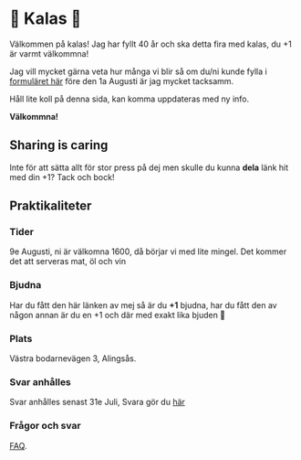 # 🎉 Kalas 🎉
Välkommen på kalas! Jag har fyllt 40 år och ska detta fira med kalas, du +1 är varmt välkommna!

Jag vill mycket gärna veta hur många vi blir så om du/ni kunde fylla i
[formuläret här](https://docs.google.com/forms/d/e/1FAIpQLSdt3tNHtrMsa5QqN5EWIQ-Ra5dY1HEjQWOg8XKJ3NAqfUctGg/viewform?usp=dialog) 
före den 1a Augusti är jag mycket tacksamm.

Håll lite koll på denna sida, kan komma uppdateras med ny info.

**Välkommna!**

## Sharing is caring
Inte för att sätta allt för stor press på dej men skulle du kunna **dela** länk hit med din +1? Tack och bock!

## Praktikaliteter

### Tider

9e Augusti, ni är välkomna 1600, då börjar vi med lite mingel. Det kommer det att serveras mat, öl och vin

### Bjudna

Har du fått den här länken av mej så är du **+1** bjudna, har du fått den av någon annan är du en +1 och där med exakt lika bjuden 🥳

### Plats

Västra bodarnevägen 3, Alingsås.

### Svar anhålles

Svar anhålles senast 31e Juli, Svara gör du 
[här](https://docs.google.com/forms/d/e/1FAIpQLSdt3tNHtrMsa5QqN5EWIQ-Ra5dY1HEjQWOg8XKJ3NAqfUctGg/viewform?usp=dialog)

### Frågor och svar

[FAQ](./faq.html).
